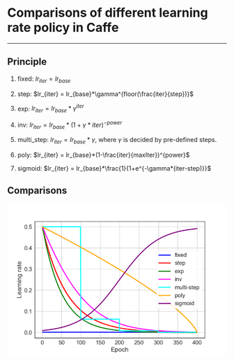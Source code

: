 # Comparisons of different learning rate policy in Caffe
---

## Principle
1. fixed: $lr_{iter} = lr_{base}$

2. step: $lr_{iter} = lr_{base}*\gamma^{floor(\frac{iter}{step})}$

3. exp: $lr_{iter} = lr_{base}*\gamma^{iter}$

4. inv: $lr_{iter} =  lr_{base}*(1+\gamma*iter)^{-power}$

5. multi\_step: $lr_{iter} = lr_{base}*\gamma$, where $\gamma$ is decided by pre-defined steps.

6. poly: $lr_{iter} = lr_{base}*(1-\frac{iter}{maxIter})^{power}$

7. sigmoid: $lr_{iter} = lr_{base}*\frac{1}{1+e^{-\gamma*(iter-step)}}$

## Comparisons

![lr_policy](lr_policy.png)
